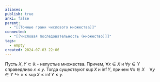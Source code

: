 ```yaml
---
aliases: 
publish: true
anki: false
parent:
  - "[[Точные грани числового множества]]"
connected:
  - "[[Числовая последовательность (множество)]]"
tags:
  - empty
created: 2024-07-03 22:06
---
```


Пусть $X, Y \subset \mathbb{R}$ - непустые множества. Причем, $\forall x \in X$ и $\forall y \in Y$ справедливо $x \leq y$. Тогда существуют $\sup X$ и $\inf Y$, причем $\forall x \in X\quad \forall y \in Y \hookrightarrow x \leq \sup X \leq \inf Y \leq y$.


















